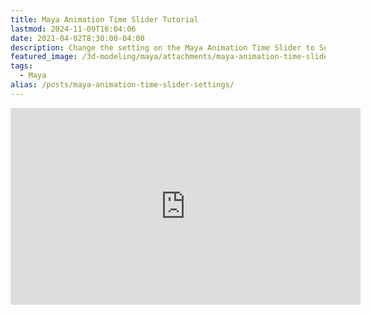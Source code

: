 ```yaml
---
title: Maya Animation Time Slider Tutorial
lastmod: 2024-11-09T16:04:06
date: 2021-04-02T8:30:00-04:00
description: Change the setting on the Maya Animation Time Slider to Suit Your Workflow
featured_image: /3d-modeling/maya/attachments/maya-animation-time-slider-settings.jpg
tags:
  - Maya
alias: /posts/maya-animation-time-slider-settings/
---
```


<div class="iframe-16-9-container">
<iframe class="youTubeIframe" width="560" height="315" src="https://www.youtube.com/embed/-KhoMBOqx0g?rel=0" title="YouTube video player" frameborder="0" allow="accelerometer; autoplay; clipboard-write; encrypted-media; gyroscope; picture-in-picture; web-share" allowfullscreen></iframe>
</div>
